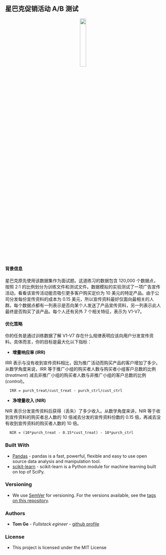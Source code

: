 ## 星巴克促销活动 A/B 测试

<div align="center">
<img src="https://opj.ca/wp-content/uploads/2018/02/New-Starbucks-Logo-1200x969.jpg" width="20%" height="20%">
</div>
 
#### 背景信息

星巴克原先使用该数据集作为面试题。这道练习的数据包含 120,000 个数据点，按照 2:1 的比例划分为训练文件和测试文件。数据模拟的实验测试了一项广告宣传活动，看看该宣传活动能否吸引更多客户购买定价为 10 美元的特定产品。由于公司分发每份宣传资料的成本为 0.15 美元，所以宣传资料最好仅面向最相关的人群。每个数据点都有一列表示是否向某个人发送了产品宣传资料，另一列表示此人最终是否购买了该产品。每个人还有另外 7 个相关特征，表示为 V1-V7。

#### 优化策略

你的任务是通过训练数据了解 V1-V7 存在什么规律表明应该向用户分发宣传资料。具体而言，你的目标是最大化以下指标：

* **增量响应率 (IRR)** 

IRR 表示与没有收到宣传资料相比，因为推广活动而购买产品的客户增加了多少。从数学角度来说，IRR 等于推广小组的购买者人数与购买者小组客户总数的比例 (_treatment_) 减去非推广小组的购买者人数与非推广小组的客户总数的比例 (_control_)。

```
  IRR = purch_treat/cust_treat - purch_ctrl/cust_ctrl
```

* **净增量收入 (NIR)**

NIR 表示分发宣传资料后获得（丢失）了多少收入。从数学角度来讲，NIR 等于收到宣传资料的购买者总人数的 10 倍减去分发的宣传资料份数的 0.15 倍，再减去没有收到宣传资料的购买者人数的 10 倍。

```
  NIR = (10*purch_treat - 0.15*cust_treat) - 10*purch_ctrl
```

### Built With

* [Pandas](https://pandas.pydata.org/) - pandas is a fast, powerful, flexible and easy to use open source data analysis and manipulation tool.
* [scikit-learn](https://scikit-learn.org) - scikit-learn is a Python module for machine learning built on top of SciPy.

### Versioning

* We use [SemVer](http://semver.org/) for versioning. For the versions available, see the [tags on this repository](https://github.com/your/project/tags).

### Authors

* **Tom Ge** - *Fullstack egineer* - [github profile](https://github.com/tomgtqq)

### License

* This project is licensed under the MIT License
